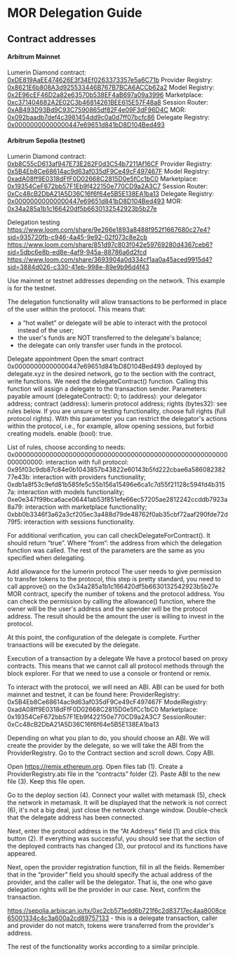 # MOR Delegation Guide



## Contract addresses

#### Arbitrum Mainnet
Lumerin Diamond contract: [0xDE819AaEE474626E3f34Ef0263373357e5a6C71b](https://arbiscan.io/address/0xDE819AaEE474626E3f34Ef0263373357e5a6C71b)
Provider Registry: [0x8621E6b808A3d925533446B767B7BCA6ACCb62a2](https://arbiscan.io/address/0x8621E6b808A3d925533446B767B7BCA6ACCb62a2)
Model Registry: [0x2E96cEF46D2a82e63570b538EF4aB697a09a3996](https://arbiscan.io/address/0x2E96cEF46D2a82e63570b538EF4aB697a09a3996)
Marketplace: [0xc371404682A2E02C3b46814261BEE615E57F48a8](https://arbiscan.io/address/0xc371404682A2E02C3b46814261BEE615E57F48a8) 
Session Router: [0xAB493D93Bd9C93C7590865df82F4e09F3dF96D4C](https://arbiscan.io/address/0xAB493D93Bd9C93C7590865df82F4e09F3dF96D4C) 
MOR: [0x092baadb7def4c3981454dd9c0a0d7ff07bcfc86](https://arbiscan.io/address/0x092bAaDB7DEf4C3981454dD9c0A0D7FF07bCFc86)
Delegate Registry: [0x00000000000000447e69651d841bD8D104Bed493](https://arbiscan.io/address/0x00000000000000447e69651d841bD8D104Bed493)

#### Arbitrum Sepolia (testnet)
Lumerin Diamond contract: [0xb8C55cD613af947E73E262F0d3C54b7211Af16CF](https://sepolia.arbiscan.io/address/0xb8C55cD613af947E73E262F0d3C54b7211Af16CF) 
Provider Registry: [0x5B4Eb8Ce68614ac9d63af035dF9Ce49cF497467F](https://sepolia.arbiscan.io/address/0x5B4Eb8Ce68614ac9d63af035dF9Ce49cF497467F)
Model Registry: [0xadA08ff9E0318dFfF0D02668C2815D0e5fCc1bC0](https://sepolia.arbiscan.io/address/0xadA08ff9E0318dFfF0D02668C2815D0e5fCc1bC0)
Marketplace: [0x19354CeF672bb57F1Eb9f422150e770CD9a2A3C7](https://sepolia.arbiscan.io/address/0x19354CeF672bb57F1Eb9f422150e770CD9a2A3C7) 
Session Router: [0xCc48cB2DbA21A5D36C16f6f64e5B5E138EA1ba13](https://sepolia.arbiscan.io/address/0xCc48cB2DbA21A5D36C16f6f64e5B5E138EA1ba13) 
Delegate Registry: [0x00000000000000447e69651d841bD8D104Bed493](https://sepolia.arbiscan.io/address/0x00000000000000447e69651d841bD8D104Bed493)
MOR: [0x34a285a1b1c166420df5b6630132542923b5b27e](https://sepolia.arbiscan.io/address/0x34a285a1b1c166420df5b6630132542923b5b27e)



Delegation testing
https://www.loom.com/share/9e266e1893a8488f952f1667680c27e4?sid=935720fb-c946-4a45-9e92-02f073c8e2cb
https://www.loom.com/share/851d97c803f042e59769280d4367ceb6?sid=5dbc6e8b-ed8e-4af9-945a-88786a6d2fcd
https://www.loom.com/share/3693904a0d334cf1aa0a45aced9915d4?sid=3884d026-c330-41eb-998e-89e9b96d4f43

Use mainnet or testnet addresses depending on the network. This example is for the testnet.


The delegation functionality will allow transactions to be performed in place of the user within the protocol. This means that:
- a “hot wallet” or delegate will be able to interact with the protocol instead of the user;
- the user's funds are NOT transferred to the delegate's balance;
- the delegate can only transfer user funds in the protocol.

Delegate appointment
Open the smart contract 0x00000000000000447e69651d841bD8D104Bed493 deployed by delegate.xyz in the desired network, go to the section with the contract, write functions. We need the delegateContract() function. Calling this function will assign a delegate to the transaction sender. Parameters:
payable amount (delegateContract): 0;
to (address): your delegator address;
contract (address): lumerin protocol address;
rights (bytes32): see rules below. If you are unsure or testing functionality, choose full rights (full protocol rights). With this parameter you can restrict the delegator's actions within the protocol, i.e., for example, allow opening sessions, but forbid creating models.
enable (bool): true.

List of rules, choose according to needs:
0x0000000000000000000000000000000000000000000000000000000000000000: interaction with full protocol:
0x95f03c9db87c84e0b1043857b43822e60143b5fd222cbae6a58608238277e43b: interaction with providers functionality;
0xdb1a8f53c9efd81b585fe5c55b156a15496e6ca1c7d55f21128c594fd4b3157a: interaction with models functionality;
0xe0e347f99bca6ace06441ab53f851efe66ec57205ae2812242ccddb7923a8a79: interaction with marketplace functionality;
0xbb0b3346f3a62a3cf205ec3a488d79de48762f0ab35cbf72aaf290fde72d79f5: interaction with sessions functionality.



For additional verification, you can call checkDelegateForContract(). It should return “true”. Where “from”: the address from which the delegation function was called. The rest of the parameters are the same as you specified when delegating.



Add allowance for the lumerin protocol
The user needs to give permission to transfer tokens to the protocol, this step is pretty standard, you need to call approve() on the 0x34a285a1b1c166420df5b6630132542923b5b27e MOR contract, specify the number of tokens and the protocol address. You can check the permission by calling the allowance() function, where the owner will be the user's address and the spender will be the protocol address. The result should be the amount the user is willing to invest in the protocol.

At this point, the configuration of the delegate is complete. Further transactions will be executed by the delegate.

Execution of a transaction by a delegate
We have a protocol based on proxy contracts. This means that we cannot call all protocol methods through the block explorer. For that we need to use a console or frontend or remix.

To interact with the protocol, we will need an ABI. ABI can be used for both mainnet and testnet, it can be found here:
ProviderRegistry: 0x5B4Eb8Ce68614ac9d63af035dF9Ce49cF497467F
ModelRegistry: 0xadA08ff9E0318dFfF0D02668C2815D0e5fCc1bC0
Marketplace: 0x19354CeF672bb57F1Eb9f422150e770CD9a2A3C7 
SessionRouter: 0xCc48cB2DbA21A5D36C16f6f64e5B5E138EA1ba13 

Depending on what you plan to do, you should choose an ABI. We will create the provider by the delegate, so we will take the ABI from the ProviderRegistry. Go to the Contract section and scroll down. Copy ABI.




Open https://remix.ethereum.org. Open files tab (1). Create a ProviderRegistry.abi file in the “contracts” folder (2). Paste ABI to the new file (3). Keep this file open.




Go to the deploy section (4). Connect your wallet with metamask (5), check the network in metamask. It will be displayed that the network is not correct (6), it's not a big deal, just close the network change window.
Double-check that the delegate address has been connected.











Next, enter the protocol address in the “At Address” field (1) and click this button (2). If everything was successful, you should see that the section of the deployed contracts has changed (3), our protocol and its functions have appeared.












Next, open the provider registration function, fill in all the fields. Remember that in the “provider” field you should specify the actual address of the provider, and the caller will be the delegator. That is, the one who gave delegation rights will be the provider in our case. Next, confirm the transaction.



https://sepolia.arbiscan.io/tx/0xc2cb571edd6b721f6c2d83717ec4aa8008ce65001334c4c3a600a2cd89757133 - this is a delegate transaction, caller and provider do not match, tokens were transferred from the provider's address.

The rest of the functionality works according to a similar principle.

